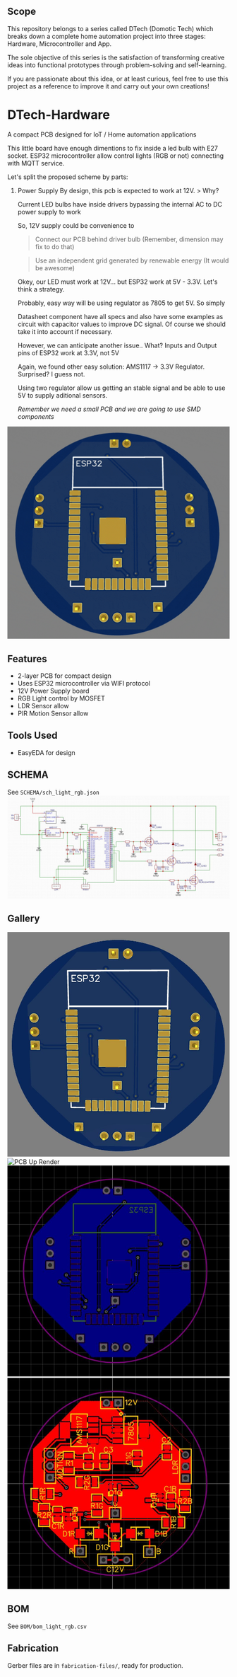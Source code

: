 ## Scope
This repository belongs to a series called DTech (Domotic Tech) which breaks down a complete home automation project into three stages: Hardware, Microcontroller and App.

The sole objective of this series is the satisfaction of transforming creative ideas into functional prototypes through problem-solving and self-learning.

If you are passionate about this idea, or at least curious, feel free to use this project as a reference to improve it and carry out your own creations!

# DTech-Hardware
A compact PCB designed for IoT / Home automation applications

This little board have enough dimentions to fix inside a led bulb with E27 socket.
ESP32 microcontroller allow control lights (RGB or not) connecting with MQTT service.

Let's split the proposed scheme by parts:

1. Power Supply
   By design, this pcb is expected to work at 12V. > Why?
   
   Current LED bulbs have inside drivers bypassing the internal AC to DC power supply to work

   So, 12V supply could be convenience to
   
   > Connect our PCB behind driver bulb (Remember, dimension may fix to do that)
   
   > Use an independent grid generated by renewable energy (It would be awesome)

   Okey, our LED must work at 12V... but ESP32 work at 5V - 3.3V. Let's think a strategy.
   
   Probably, easy way will be using regulator as 7805 to get 5V. So simply
   
   Datasheet component have all specs and also have some examples as circuit with capacitor values to improve DC signal. Of course we should take it into account if necessary.
   
   However, we can anticipate another issue.. What? Inputs and Output pins of ESP32 work at 3.3V, not 5V
   
   Again, we found other easy solution: AMS1117 -> 3.3V Regulator. Surprised? I guess not.
   
   Using two regulator allow us getting an stable signal and be able to use 5V to supply aditional sensors.

   *Remember we need a small PCB and we are going to use SMD components*

![Rotating PCB](images/pcb_rotation.gif)

## Features
- 2-layer PCB for compact design
- Uses ESP32 microcontroller via WIFI protocol
- 12V Power Supply board
- RGB Light control by MOSFET
- LDR Sensor allow
- PIR Motion Sensor allow

## Tools Used
- EasyEDA for design

## SCHEMA
See `SCHEMA/sch_light_rgb.json`
![Schema](images/sch_light_rgb.jpg)

## Gallery
![PCB Bottom Render](images/light_rgb_render_bottom.JPG)
![PCB Up Render](images/light_rgb_render__up.JPG)
![Layer Bottom](images/layer_bottom.JPG)
![Layer Up](images/layer_up.JPG)

## BOM
See `BOM/bom_light_rgb.csv`

## Fabrication
Gerber files are in `fabrication-files/`, ready for production.
